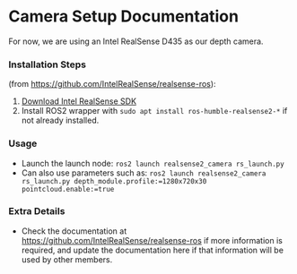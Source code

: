# Camera Setup Documentation
For now, we are using an Intel RealSense D435 as our depth camera.

### Installation Steps 
(from https://github.com/IntelRealSense/realsense-ros):
1. [Download Intel RealSense SDK](https://github.com/IntelRealSense/librealsense/blob/master/doc/distribution_linux.md#installing-the-packages)
2. Install ROS2 wrapper with `sudo apt install ros-humble-realsense2-*` if not already installed.

### Usage
- Launch the launch node: `ros2 launch realsense2_camera rs_launch.py`
- Can also use parameters such as: `ros2 launch realsense2_camera rs_launch.py depth_module.profile:=1280x720x30 pointcloud.enable:=true`

### Extra Details
- Check the documentation at https://github.com/IntelRealSense/realsense-ros if more information is required, and update the documentation here if that information will be used by other members.